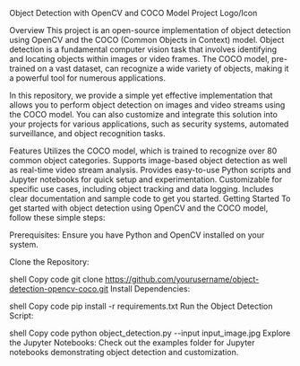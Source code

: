 Object Detection with OpenCV and COCO Model
Project Logo/Icon

Overview
This project is an open-source implementation of object detection using OpenCV and the COCO (Common Objects in Context) model. Object detection is a fundamental computer vision task that involves identifying and locating objects within images or video frames. The COCO model, pre-trained on a vast dataset, can recognize a wide variety of objects, making it a powerful tool for numerous applications.

In this repository, we provide a simple yet effective implementation that allows you to perform object detection on images and video streams using the COCO model. You can also customize and integrate this solution into your projects for various applications, such as security systems, automated surveillance, and object recognition tasks.

Features
Utilizes the COCO model, which is trained to recognize over 80 common object categories.
Supports image-based object detection as well as real-time video stream analysis.
Provides easy-to-use Python scripts and Jupyter notebooks for quick setup and experimentation.
Customizable for specific use cases, including object tracking and data logging.
Includes clear documentation and sample code to get you started.
Getting Started
To get started with object detection using OpenCV and the COCO model, follow these simple steps:

Prerequisites: Ensure you have Python and OpenCV installed on your system.

Clone the Repository:

shell
Copy code
git clone https://github.com/yourusername/object-detection-opencv-coco.git
Install Dependencies:

shell
Copy code
pip install -r requirements.txt
Run the Object Detection Script:

shell
Copy code
python object_detection.py --input input_image.jpg
Explore the Jupyter Notebooks:
Check out the examples folder for Jupyter notebooks demonstrating object detection and customization.
